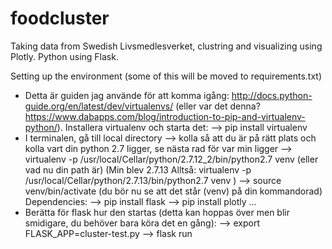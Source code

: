 # foodcluster
Taking data from Swedish Livsmedlesverket, clustring and visualizing using Plotly. Python using Flask.

Setting up the environment (some of this will be moved to requirements.txt)

* Detta är guiden jag använde för att komma igång: http://docs.python-guide.org/en/latest/dev/virtualenvs/ (eller var det denna? https://www.dabapps.com/blog/introduction-to-pip-and-virtualenv-python/). Installera virtualenv och starta det:
--> pip install virtualenv
* I terminalen, gå till local directory
--> kolla så att du är på rätt plats och kolla vart din python 2.7 ligger, se nästa rad för var min ligger
--> virtualenv -p /usr/local/Cellar/python/2.7.12_2/bin/python2.7 venv (eller vad nu din path är)
(Min blev 2.7.13 Alltså: virtualenv -p /usr/local/Cellar/python/2.7.13/bin/python2.7 venv )
--> source venv/bin/activate
(du bör nu se att det står (venv) på din kommandorad)
Dependencies:
--> pip install flask
--> pip install plotly
...
* Berätta för flask hur den startas (detta kan hoppas över men blir smidigare, du behöver bara köra det en gång):
--> export FLASK_APP=cluster-test.py
--> flask run
